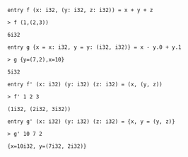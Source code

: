 ```futhark
entry f (x: i32, (y: i32, z: i32)) = x + y + z
```

```
> f (1,(2,3))
```

```
6i32
```

```futhark
entry g {x = x: i32, y = y: (i32, i32)} = x - y.0 + y.1
```

```
> g {y=(7,2),x=10}
```

```
5i32
```

```futhark
entry f' (x: i32) (y: i32) (z: i32) = (x, (y, z))
```

```
> f' 1 2 3
```

```
(1i32, (2i32, 3i32))
```

```futhark
entry g' (x: i32) (y: i32) (z: i32) = {x, y = (y, z)}
```

```
> g' 10 7 2
```

```
{x=10i32, y=(7i32, 2i32)}
```
